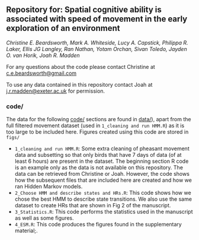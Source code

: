 ## Repository for: Spatial cognitive ability is associated with speed of movement in the early exploration of an environment

_Christine E. Beardsworth, Mark A. Whiteside, Lucy A. Capstick, Philippa R. Laker, Ellis JG Langley, Ran Nathan, Yotam Orchan, Sivan Toledo, Jayden O. van Horik, Joah R. Madden_



For any questions about the code please contact Christine at c.e.beardsworth@gmail.com

To use any data contained in this repository contact Joah at j.r.madden@exeter.ac.uk for permission.

### code/

The data for the following [code/](https://github.com/CBeardsworth/pheasant_spacog_movement/blob/master/code) sections are found in [data/](https://github.com/CBeardsworth/pheasant_spacog_movement/blob/master/data)), apart from the full filtered movement dataset (used in `1_cleaning and run HMM.R`) as it is too large to be included here. Figures created using this code are stored in `figs/`

- `1_cleaning and run HMM.R`: Some extra cleaning of pheasant movement data and subsetting so that only birds that have 7 days of data (of at least 6 hours) are present in the dataset. The beginning section R code is an example only as the data is not available on this repository. The data can be retrieved from Christine or Joah. However, the code shows how the subsequent files that are included here are created and how we ran Hidden Markov models. 
- `2_Choose HMM and describe states and HRs.R`: This code shows how we chose the best HMM to describe state transitions. We also use the same dataset to create HRs that are shown in Fig 2 of the manuscript. 
- `3_Statistics.R`: This code performs the statistics used in the manuscript as well as some figures.
- `4_ESM.R`: This code produces the figures found in the supplementary material;.


